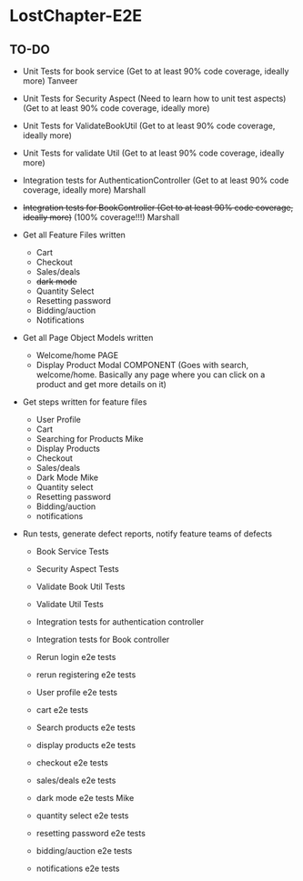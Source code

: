 # LostChapter-E2E

## TO-DO

* Unit Tests for book service (Get to at least 90% code coverage, ideally more)    Tanveer
* Unit Tests for Security Aspect (Need to learn how to unit test aspects) (Get to at least 90% code coverage, ideally more)
* Unit Tests for ValidateBookUtil (Get to at least 90% code coverage, ideally more)
* Unit Tests for validate Util  (Get to at least 90% code coverage, ideally more)

* Integration tests for AuthenticationController (Get to at least 90% code coverage, ideally more) Marshall
* ~~Integration tests for BookController (Get to at least 90% code coverage, ideally more)~~ (100% coverage!!!)  Marshall

* Get all Feature Files written
	- Cart
	- Checkout
	- Sales/deals
	-  ~~dark mode~~
 	- Quantity Select
	- Resetting password
	- Bidding/auction
	- Notifications
	
* Get all Page Object Models written 
	- Welcome/home PAGE
	- Display Product Modal COMPONENT (Goes with search, welcome/home. Basically any page where you can click on a product and get more details on it) 
	
* Get steps written for feature files
	- User Profile
	- Cart
	- Searching for Products	Mike
	- Display Products
	- Checkout 
	- Sales/deals
	- Dark Mode 		Mike
	- Quantity select
	- Resetting password
	- Bidding/auction
	- notifications
	
* Run tests, generate defect reports, notify feature teams of defects
	- Book Service Tests
	- Security Aspect Tests
	- Validate Book Util Tests
	- Validate Util Tests
	- Integration tests for authentication controller
	- Integration tests for Book controller
	
	- Rerun login e2e tests
	- rerun registering e2e tests
	
	- User profile e2e tests
	- cart e2e tests
	- Search products e2e tests
	- display products e2e tests
	- checkout e2e tests
	- sales/deals e2e tests
	- dark mode e2e tests 	Mike
	- quantity select e2e tests
	- resetting password e2e tests
	- bidding/auction e2e tests
	- notifications e2e tests 
